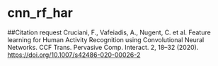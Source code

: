 # cnn_rf_har

##Citation request
Cruciani, F., Vafeiadis, A., Nugent, C. et al. Feature learning for Human Activity Recognition using Convolutional Neural Networks. CCF Trans. Pervasive Comp. Interact. 2, 18–32 (2020). https://doi.org/10.1007/s42486-020-00026-2
